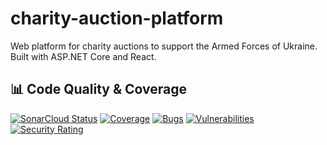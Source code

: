 # charity-auction-platform
Web platform for charity auctions to support the Armed Forces of Ukraine. Built with ASP.NET Core and React.

## 📊 Code Quality & Coverage

[![SonarCloud Status](https://sonarcloud.io/api/project_badges/measure?project=synapsetron_charity-auction-platform&metric=alert_status)](https://sonarcloud.io/summary/new_code?id=synapsetron_charity-auction-platform)
[![Coverage](https://sonarcloud.io/api/project_badges/measure?project=synapsetron_charity-auction-platform&metric=coverage)](https://sonarcloud.io/summary/new_code?id=synapsetron_charity-auction-platform)
[![Bugs](https://sonarcloud.io/api/project_badges/measure?project=synapsetron_charity-auction-platform&metric=bugs)](https://sonarcloud.io/summary/new_code?id=synapsetron_charity-auction-platform)
[![Vulnerabilities](https://sonarcloud.io/api/project_badges/measure?project=synapsetron_charity-auction-platform&metric=vulnerabilities)](https://sonarcloud.io/summary/new_code?id=synapsetron_charity-auction-platform)
[![Security Rating](https://sonarcloud.io/api/project_badges/measure?project=synapsetron_charity-auction-platform&metric=security_rating)](https://sonarcloud.io/summary/new_code?id=synapsetron_charity-auction-platform)

